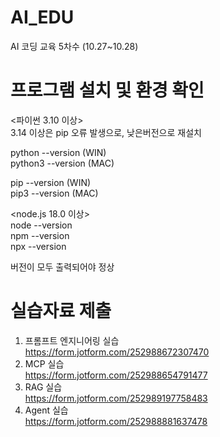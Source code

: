 # AI_EDU
AI 코딩 교육 5차수 (10.27~10.28)

# 프로그램 설치 및 환경 확인
<파이썬 3.10 이상>  
3.14 이상은 pip 오류 발생으로, 낮은버전으로 재설치   
  
python --version (WIN)  
python3 --version (MAC)  

pip --version (WIN)  
pip3 --version (MAC)  

<node.js 18.0 이상>  
node --version  
npm --version  
npx --version  

버전이 모두 출력되어야 정상

# 실습자료 제출 
1. 프롬프트 엔지니어링 실습  
   https://form.jotform.com/252988672307470  
2. MCP 실습  
   https://form.jotform.com/252988654791477  
3. RAG 실습  
   https://form.jotform.com/252989197758483   
4. Agent 실습  
   https://form.jotform.com/252988881637478  


